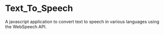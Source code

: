 # Text_To_Speech
A javascript application to convert text to speech in various languages using the WebSpeech API.
